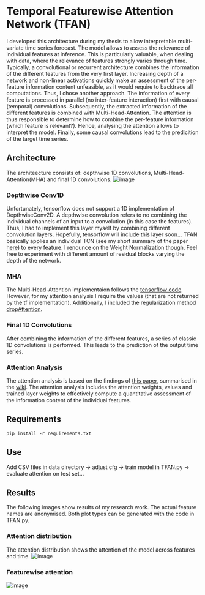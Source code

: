 # Temporal Featurewise Attention Network (TFAN)
I developed this architecture during my thesis to allow interpretable multi-variate time series forecast. The model allows to assess the relevance of individual features at inference. This is particularly valuable, when dealing with data, where the relevance of features strongly varies through time. Typically, a convolutional or recurrent architecture combines the information of the different features from the very first layer. Increasing depth of a network and non-linear activations quickly make an assessment of the per-feature information content unfeasible, as it would require to backtrace all computations. Thus, I chose another approach. The information of every feature is processed in parallel (no inter-feature interaction) first with causal (temporal) convolutions. Subsequently, the extracted information of the different features is combined with Multi-Head-Attention. The attention is thus responsible to determine how to combine the per-feature information (which feature is relevant?). Hence, analysing the attention allows to interpret the model. Finally, some causal convolutions lead to the predicition of the target time series.

## Architecture
The architeecture consists of: depthwise 1D convolutions, Multi-Head-Attention(MHA) and final 1D convolutions.
![image](https://user-images.githubusercontent.com/62936465/123063000-4f001180-d40d-11eb-8764-754821c195d2.png)
### Depthwise Conv1D
Unfortunately, tensorflow does not support a 1D implementation of DepthwiseConv2D. A depthwise convolution refers to no combining the individual channels of an input to a convolution (in this case the features). Thus, I had to implement this layer myself by combining different convolution layers. Hopefully, tensorflow will include this layer soon...
TFAN basically applies an individual TCN (see my short summary of the paper [here](https://github.com/gmbss0/Time-Series_Forecast/wiki/An-Empirical-Evaluation-of-Generic-Convolutional-and-Recurrent-Networks-for-Sequence-Modeling-(TCN-paper))) to every feature. I renounce on the Weight Normalization though. Feel free to experiment with different amount of residual blocks varying the depth of the network.
### MHA
The Multi-Head-Attention implementaion follows the [tensorflow code](https://www.tensorflow.org/api_docs/python/tf/keras/layers/MultiHeadAttention). However, for my attention analysis I require the values (that are not returned by the tf implementation). Additionally, I included the regularization method [dropAttention](https://arxiv.org/abs/1907.11065).
### Final 1D Convolutions
After combining the information of the different features, a series of classic 1D convolutions is performed. This leads to the prediction of the output time series.
### Attention Analysis
The attention analysis is based on the findings of [this paper](https://arxiv.org/abs/2004.10102), summarised in the [wiki](https://github.com/gmbss0/Time-Series_Forecast/wiki/Attention-is-Not-Only-aWeight:-Analyzing-Transformers-with-Vector-Norms). The attention analysis includes the attention weights, values and trained layer weights to effectively compute a quantitative assessment of the information content of the individual features.

## Requirements
```
pip install -r requirements.txt
```
## Use 
Add CSV files in data directory -> adjust cfg -> train model in TFAN.py -> evaluate attention on test set...

## Results
The following images show results of my research work. The actual feature names are anonymised. Both plot types can be generated with the code in TFAN.py.
### Attention distribution
The attention distribution shows the attention of the model across features and time.
![image](https://user-images.githubusercontent.com/62936465/123095042-e7a68980-d42d-11eb-817e-7a70f7183a1e.png)
### Featurewise attention
![image](https://user-images.githubusercontent.com/62936465/123094501-3dc6fd00-d42d-11eb-8a7d-cb6d31059755.png)

